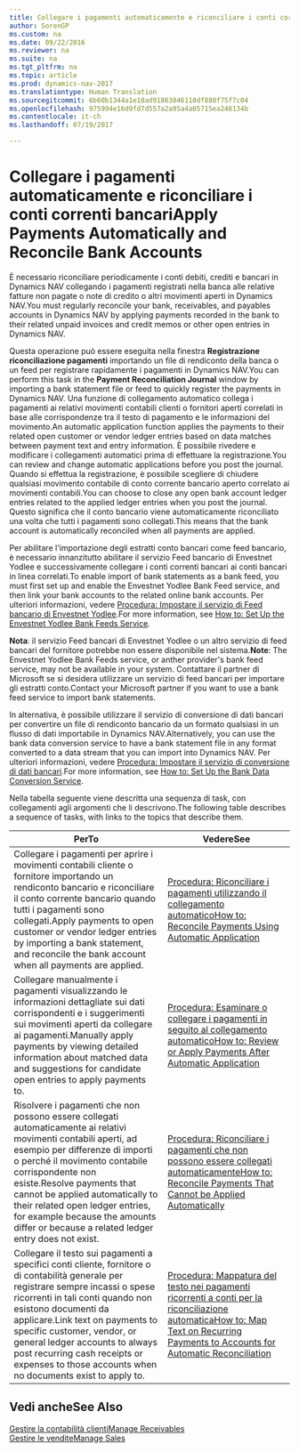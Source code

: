```yaml
---
title: Collegare i pagamenti automaticamente e riconciliare i conti correnti bancari
author: SorenGP
ms.custom: na
ms.date: 09/22/2016
ms.reviewer: na
ms.suite: na
ms.tgt_pltfrm: na
ms.topic: article
ms.prod: dynamics-nav-2017
ms.translationtype: Human Translation
ms.sourcegitcommit: 6b60b1344a1e18ad91863046110df880f75f7c04
ms.openlocfilehash: 975994e16d9fd7d557a2a95a4a05715ea246134b
ms.contentlocale: it-ch
ms.lasthandoff: 07/19/2017

---
```


# <a name="apply-payments-automatically-and-reconcile-bank-accounts"></a><span data-ttu-id="c980e-102">Collegare i pagamenti automaticamente e riconciliare i conti correnti bancari</span><span class="sxs-lookup"><span data-stu-id="c980e-102">Apply Payments Automatically and Reconcile Bank Accounts</span></span>
<span data-ttu-id="c980e-103">È necessario riconciliare periodicamente i conti debiti, crediti e bancari in Dynamics NAV collegando i pagamenti registrati nella banca alle relative fatture non pagate o note di credito o altri movimenti aperti in Dynamics NAV.</span><span class="sxs-lookup"><span data-stu-id="c980e-103">You must regularly reconcile your bank, receivables, and payables accounts in Dynamics NAV by applying payments recorded in the bank to their related unpaid invoices and credit memos or other open entries in Dynamics NAV.</span></span>

<span data-ttu-id="c980e-104">Questa operazione può essere eseguita nella finestra **Registrazione riconciliazione pagamenti** importando un file di rendiconto della banca o un feed per registrare rapidamente i pagamenti in Dynamics NAV.</span><span class="sxs-lookup"><span data-stu-id="c980e-104">You can perform this task in the **Payment Reconciliation Journal** window by importing a bank statement file or feed to quickly register the payments in Dynamics NAV.</span></span> <span data-ttu-id="c980e-105">Una funzione di collegamento automatico collega i pagamenti ai relativi movimenti contabili clienti o fornitori aperti correlati in base alle corrispondenze tra il testo di pagamento e le informazioni del movimento.</span><span class="sxs-lookup"><span data-stu-id="c980e-105">An automatic application function applies the payments to their related open customer or vendor ledger entries based on data matches between payment text and entry information.</span></span> <span data-ttu-id="c980e-106">È possibile rivedere e modificare i collegamenti automatici prima di effettuare la registrazione.</span><span class="sxs-lookup"><span data-stu-id="c980e-106">You can review and change automatic applications before you post the journal.</span></span> <span data-ttu-id="c980e-107">Quando si effettua la registrazione, è possibile scegliere di chiudere qualsiasi movimento contabile di conto corrente bancario aperto correlato ai movimenti contabili.</span><span class="sxs-lookup"><span data-stu-id="c980e-107">You can choose to close any open bank account ledger entries related to the applied ledger entries when you post the journal.</span></span> <span data-ttu-id="c980e-108">Questo significa che il conto bancario viene automaticamente riconciliato una volta che tutti i pagamenti sono collegati.</span><span class="sxs-lookup"><span data-stu-id="c980e-108">This means that the bank account is automatically reconciled when all payments are applied.</span></span>

<span data-ttu-id="c980e-109">Per abilitare l'importazione degli estratti conto bancari come feed bancario, è necessario innanzitutto abilitare il servizio Feed bancario di Envestnet Yodlee e successivamente collegare i conti correnti bancari ai conti bancari in linea correlati.</span><span class="sxs-lookup"><span data-stu-id="c980e-109">To enable import of bank statements as a bank feed, you must first set up and enable the Envestnet Yodlee Bank Feed service, and then link your bank accounts to the related online bank accounts.</span></span> <span data-ttu-id="c980e-110">Per ulteriori informazioni, vedere [Procedura: Impostare il servizio di Feed bancario di Envestnet Yodlee](bank-how-setup-bank-statement-service.md).</span><span class="sxs-lookup"><span data-stu-id="c980e-110">For more information, see [How to: Set Up the Envestnet Yodlee Bank Feeds Service](bank-how-setup-bank-statement-service.md).</span></span>

<span data-ttu-id="c980e-111">**Nota**: il servizio Feed bancari di Envestnet Yodlee o un altro servizio di feed bancari del fornitore potrebbe non essere disponibile nel sistema.</span><span class="sxs-lookup"><span data-stu-id="c980e-111">**Note**: The Envestnet Yodlee Bank Feeds service, or anther provider's bank feed service, may not be available in your system.</span></span> <span data-ttu-id="c980e-112">Contattare il partner di Microsoft se si desidera utilizzare un servizio di feed bancari per importare gli estratti conto.</span><span class="sxs-lookup"><span data-stu-id="c980e-112">Contact your Microsoft partner if you want to use a bank feed service to import bank statements.</span></span>

<span data-ttu-id="c980e-113">In alternativa, è possibile utilizzare il servizio di conversione di dati bancari per convertire un file di rendiconto bancario da un formato qualsiasi in un flusso di dati importabile in Dynamics NAV.</span><span class="sxs-lookup"><span data-stu-id="c980e-113">Alternatively, you can use the bank data conversion service to have a bank statement file in any format converted to a data stream that you can import into Dynamics NAV.</span></span> <span data-ttu-id="c980e-114">Per ulteriori informazioni, vedere [Procedura: Impostare il servizio di conversione di dati bancari](bank-how-setup-bank-data-conversion-service.md).</span><span class="sxs-lookup"><span data-stu-id="c980e-114">For more information, see [How to: Set Up the Bank Data Conversion Service](bank-how-setup-bank-data-conversion-service.md).</span></span>

<span data-ttu-id="c980e-115">Nella tabella seguente viene descritta una sequenza di task, con collegamenti agli argomenti che li descrivono.</span><span class="sxs-lookup"><span data-stu-id="c980e-115">The following table describes a sequence of tasks, with links to the topics that describe them.</span></span>

|<span data-ttu-id="c980e-116">Per</span><span class="sxs-lookup"><span data-stu-id="c980e-116">To</span></span> |<span data-ttu-id="c980e-117">Vedere</span><span class="sxs-lookup"><span data-stu-id="c980e-117">See</span></span> |
|---|----|
|<span data-ttu-id="c980e-118">Collegare i pagamenti per aprire i movimenti contabili cliente o fornitore importando un rendiconto bancario e riconciliare il conto corrente bancario quando tutti i pagamenti sono collegati.</span><span class="sxs-lookup"><span data-stu-id="c980e-118">Apply payments to open customer or vendor ledger entries by importing a bank statement, and reconcile the bank account when all payments are applied.</span></span> | [<span data-ttu-id="c980e-119">Procedura: Riconciliare i pagamenti utilizzando il collegamento automatico</span><span class="sxs-lookup"><span data-stu-id="c980e-119">How to: Reconcile Payments Using Automatic Application</span></span>](receivables-how-reconcile-payments-auto-application.md) |
|<span data-ttu-id="c980e-120">Collegare manualmente i pagamenti visualizzando le informazioni dettagliate sui dati corrispondenti e i suggerimenti sui movimenti aperti da collegare ai pagamenti.</span><span class="sxs-lookup"><span data-stu-id="c980e-120">Manually apply payments by viewing detailed information about matched data and suggestions for candidate open entries to apply payments to.</span></span> | [<span data-ttu-id="c980e-121">Procedura: Esaminare o collegare i pagamenti in seguito al collegamento automatico</span><span class="sxs-lookup"><span data-stu-id="c980e-121">How to: Review or Apply Payments After Automatic Application</span></span>](receivables-how-review-apply-payments-auto-application.md)
|<span data-ttu-id="c980e-122">Risolvere i pagamenti che non possono essere collegati automaticamente ai relativi movimenti contabili aperti, ad esempio per differenze di importi o perché il movimento contabile corrispondente non esiste.</span><span class="sxs-lookup"><span data-stu-id="c980e-122">Resolve payments that cannot be applied automatically to their related open ledger entries, for example because the amounts differ or because a related ledger entry does not exist.</span></span> | [<span data-ttu-id="c980e-123">Procedura: Riconciliare i pagamenti che non possono essere collegati automaticamente</span><span class="sxs-lookup"><span data-stu-id="c980e-123">How to: Reconcile Payments That Cannot be Applied Automatically</span></span>](receivables-how-reconcile-payments-cannot-apply-auto.md)
|<span data-ttu-id="c980e-124">Collegare il testo sui pagamenti a specifici conti cliente, fornitore o di contabilità generale per registrare sempre incassi o spese ricorrenti in tali conti quando non esistono documenti da applicare.</span><span class="sxs-lookup"><span data-stu-id="c980e-124">Link text on payments to specific customer, vendor, or general ledger accounts to always post recurring cash receipts or expenses to those accounts when no documents exist to apply to.</span></span>| [<span data-ttu-id="c980e-125">Procedura: Mappatura del testo nei pagamenti ricorrenti a conti per la riconciliazione automatica</span><span class="sxs-lookup"><span data-stu-id="c980e-125">How to: Map Text on Recurring Payments to Accounts for Automatic Reconciliation</span></span>](receivables-how-map-text-recurring-payments-accounts-auto-reconcilliation.md)|

## <a name="see-also"></a><span data-ttu-id="c980e-126">Vedi anche</span><span class="sxs-lookup"><span data-stu-id="c980e-126">See Also</span></span>
[<span data-ttu-id="c980e-127">Gestire la contabilità clienti</span><span class="sxs-lookup"><span data-stu-id="c980e-127">Manage Receivables</span></span>](receivables-manage-receivables.md)  
[<span data-ttu-id="c980e-128">Gestire le vendite</span><span class="sxs-lookup"><span data-stu-id="c980e-128">Manage Sales</span></span>](sales-manage-sales.md)

